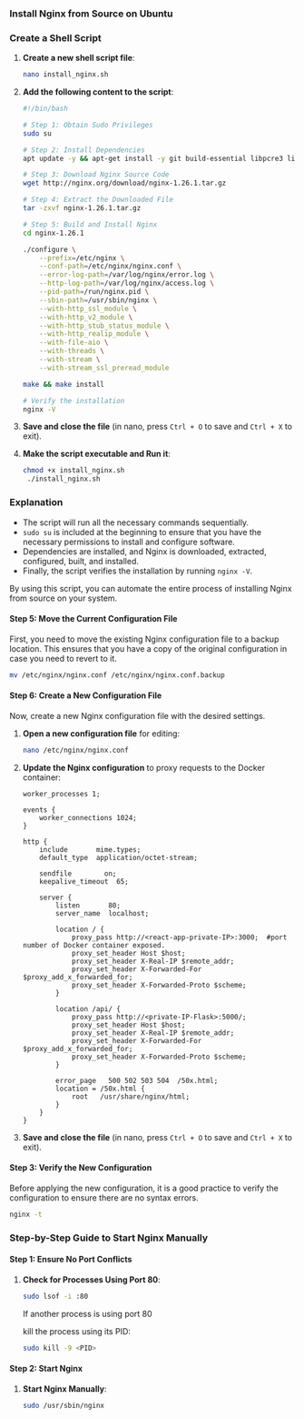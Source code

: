 ### Install Nginx from Source on Ubuntu

### Create a Shell Script

1. **Create a new shell script file**:

    ```bash
    nano install_nginx.sh
    ```

2. **Add the following content to the script**:

    ```bash
    #!/bin/bash

    # Step 1: Obtain Sudo Privileges
    sudo su

    # Step 2: Install Dependencies
    apt update -y && apt-get install -y git build-essential libpcre3 libpcre3-dev zlib1g zlib1g-dev libssl-dev libgd-dev libxml2 libxml2-dev uuid-dev

    # Step 3: Download Nginx Source Code
    wget http://nginx.org/download/nginx-1.26.1.tar.gz

    # Step 4: Extract the Downloaded File
    tar -zxvf nginx-1.26.1.tar.gz

    # Step 5: Build and Install Nginx
    cd nginx-1.26.1

    ./configure \
        --prefix=/etc/nginx \
        --conf-path=/etc/nginx/nginx.conf \
        --error-log-path=/var/log/nginx/error.log \
        --http-log-path=/var/log/nginx/access.log \
        --pid-path=/run/nginx.pid \
        --sbin-path=/usr/sbin/nginx \
        --with-http_ssl_module \
        --with-http_v2_module \
        --with-http_stub_status_module \
        --with-http_realip_module \
        --with-file-aio \
        --with-threads \
        --with-stream \
        --with-stream_ssl_preread_module

    make && make install

    # Verify the installation
    nginx -V
    ```

3. **Save and close the file** (in nano, press `Ctrl + O` to save and `Ctrl + X` to exit).

4. **Make the script executable and Run it**:

    ```bash
    chmod +x install_nginx.sh
     ./install_nginx.sh
    ```

### Explanation

- The script will run all the necessary commands sequentially.
- `sudo su` is included at the beginning to ensure that you have the necessary permissions to install and configure software.
- Dependencies are installed, and Nginx is downloaded, extracted, configured, built, and installed.
- Finally, the script verifies the installation by running `nginx -V`.

By using this script, you can automate the entire process of installing Nginx from source on your system.

#### Step 5: Move the Current Configuration File

First, you need to move the existing Nginx configuration file to a backup location. This ensures that you have a copy of the original configuration in case you need to revert to it.

```bash
mv /etc/nginx/nginx.conf /etc/nginx/nginx.conf.backup
```

#### Step 6: Create a New Configuration File

Now, create a new Nginx configuration file with the desired settings.

1. **Open a new configuration file** for editing:

    ```bash
    nano /etc/nginx/nginx.conf
    ```

2. **Update the Nginx configuration** to proxy requests to the Docker container:

    ```nginx
    worker_processes 1;

    events {
        worker_connections 1024;
    }

    http {
        include       mime.types;
        default_type  application/octet-stream;

        sendfile        on;
        keepalive_timeout  65;

        server {
            listen       80;
            server_name  localhost;

            location / {
                proxy_pass http://<react-app-private-IP>:3000;  #port number of Docker container exposed.
                proxy_set_header Host $host;
                proxy_set_header X-Real-IP $remote_addr;
                proxy_set_header X-Forwarded-For $proxy_add_x_forwarded_for;
                proxy_set_header X-Forwarded-Proto $scheme;
            }

            location /api/ {
                proxy_pass http://<private-IP-Flask>:5000/;
                proxy_set_header Host $host;
                proxy_set_header X-Real-IP $remote_addr;
                proxy_set_header X-Forwarded-For $proxy_add_x_forwarded_for;
                proxy_set_header X-Forwarded-Proto $scheme;
            }

            error_page   500 502 503 504  /50x.html;
            location = /50x.html {
                root   /usr/share/nginx/html;
            }
        }
    }
    ```

3. **Save and close the file** (in nano, press `Ctrl + O` to save and `Ctrl + X` to exit).

#### Step 3: Verify the New Configuration

Before applying the new configuration, it is a good practice to verify the configuration to ensure there are no syntax errors.

```bash
nginx -t
```

### Step-by-Step Guide to Start Nginx Manually

#### Step 1: Ensure No Port Conflicts

1. **Check for Processes Using Port 80**:

    ```bash
    sudo lsof -i :80
    ```

    If another process is using port 80

    kill the process using its PID:

    ```bash
    sudo kill -9 <PID>
    ```
#### Step 2: Start Nginx

1. **Start Nginx Manually**:

    ```bash
    sudo /usr/sbin/nginx
    ```





